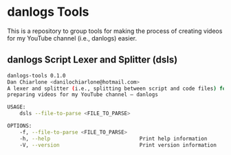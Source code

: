 # danlogs Tools

This is a repository to group tools for making the process of creating videos for my YouTube channel (i.e., danlogs) easier.

## danlogs Script Lexer and Splitter (dsls)

```sh
danlogs-tools 0.1.0
Dan Chiarlone <danilochiarlone@hotmail.com>
A lexer and splitter (i.e., splitting between script and code files) for the stuff I write while
preparing videos for my YouTube channel — danlogs

USAGE:
    dsls --file-to-parse <FILE_TO_PARSE>

OPTIONS:
    -f, --file-to-parse <FILE_TO_PARSE>    
    -h, --help                             Print help information
    -V, --version                          Print version information
```